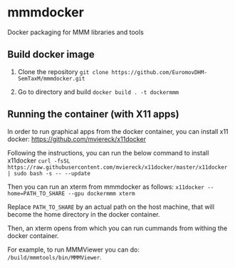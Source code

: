 # mmmdocker
Docker packaging for MMM libraries and tools

## Build docker image
1. Clone the repository 
`git clone https://github.com/EuromovDHM-SemTaxM/mmmdocker.git`

2. Go to directory and build 
`docker build . -t dockermmm`


## Running the container (with X11 apps)
In order to run graphical apps from the docker container, you can install x11 docker:
https://github.com/mviereck/x11docker


Following the instructions, you can run the below command to install x11docker
```curl -fsSL https://raw.githubusercontent.com/mviereck/x11docker/master/x11docker | sudo bash -s -- --update```

Then you can run an xterm from mmmdocker as follows: 
```x11docker --home=PATH_TO_SHARE --gpu dockermmm xterm```

Replace `PATH_TO_SHARE` by an actual path on the host machine, that will become the home directory in the docker container. 

Then, an xterm opens from which you can run cummands from withing the docker container. 

For example, to run MMMViewer you can do: `/build/mmmtools/bin/MMMViewer`. 



